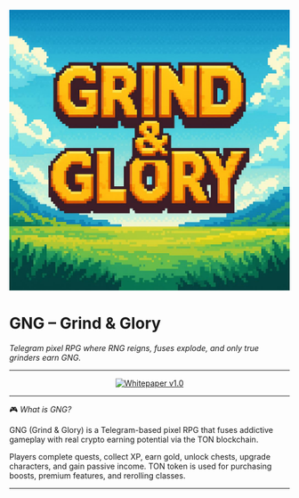 <p align="center">
  <img src="banner.jpg" alt="GNG Banner" width="720"/>
</p>

# GNG – Grind & Glory

*Telegram pixel RPG where RNG reigns, fuses explode, and only true grinders earn GNG.*

---

<p align="center">
  <a href="./GNG%20–%20whitepaper.pdf" target="_blank">
    <img src="https://img.shields.io/badge/Whitepaper-v1.0-blue?style=for-the-badge&logo=readthedocs&logoColor=white" alt="Whitepaper v1.0"/>
  </a>
</p>

---

🎮 *What is GNG?*

GNG (Grind & Glory) is a Telegram-based pixel RPG that fuses addictive gameplay with real crypto earning potential via the TON blockchain.

Players complete quests, collect XP, earn gold, unlock chests, upgrade characters, and gain passive income. TON token is used for purchasing boosts, premium features, and rerolling classes.

---

